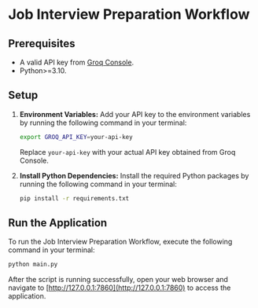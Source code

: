# Job Interview Preparation Workflow

## Prerequisites

- A valid API key from [Groq Console](https://console.groq.com).
- Python>=3.10.

## Setup

1. **Environment Variables:**
   Add your API key to the environment variables by running the following command in your terminal:

   ```bash
   export GROQ_API_KEY=your-api-key
   ```

   Replace `your-api-key` with your actual API key obtained from Groq Console.

2. **Install Python Dependencies:**
   Install the required Python packages by running the following command in your terminal:

   ```bash
   pip install -r requirements.txt
   ```

## Run the Application

To run the Job Interview Preparation Workflow, execute the following command in your terminal:

```bash
python main.py
```

After the script is running successfully, open your web browser and navigate to [http://127.0.0.1:7860](http://127.0.0.1:7860) to access the application.
